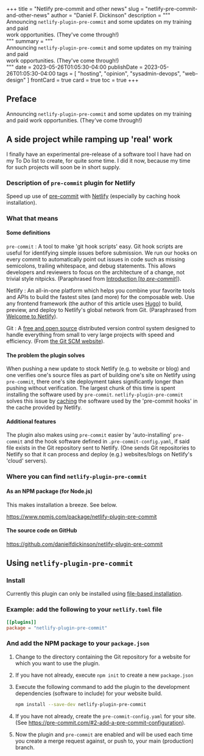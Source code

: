 +++
title = "Netlify pre-commit and other news"
slug = "netlify-pre-commit-and-other-news"
author = "Daniel F. Dickinson"
description = """\
Announcing `netlify-plugin-pre-commit` and some updates on my training and paid \
work opportunities. (They've come through!)\
"""
summary = """\
Announcing `netlify-plugin-pre-commit` and some updates on my training and paid \
work opportunities. (They've come through!)\
"""
date = 2023-05-26T01:05:30-04:00
publishDate = 2023-05-26T01:05:30-04:00
tags = [
	"hosting",
	"opinion",
	"sysadmin-devops",
	"web-design"
]
frontCard = true
card = true
toc = true
+++

## Preface

Announcing `netlify-plugin-pre-commit` and some updates on my training and paid
work opportunities. (They've come through!)

## A side project while ramping up 'real' work

I finally have an experimental pre-release of a software tool I have had on
my To Do list to create, for quite some time. I did it now, because
my time for such projects will soon be in short supply.

### Description of `pre-commit` plugin for Netlify

Speed up use of [pre-commit](https://www.pre-commit.com) with
[Netlify](https://www.netlify.com) (especially by caching hook installation).

### What that means

#### Some definitions

`pre-commit`
: A tool to make 'git hook scripts' easy. Git hook scripts are useful for
  identifying simple issues before submission. We run our hooks on every
  commit to automatically point out issues in code such as missing semicolons,
  trailing whitespace, and debug statements. This allows developers and
  reviewers to focus on the architecture of a change, not trivial style
  nitpicks. (Paraphrased from [Introduction \[_to
  pre-commit_\]](https://pre-commit.com/#introduction)).

Netlify
: An all-in-one platform which helps you combine your favorite tools
  and APIs to build the fastest sites (and more) for the composable
  web. Use any frontend framework (the author of this article uses
  [Hugo](https://gohugo.io)) to build, preview, and deploy to Netlify's
  global network from Git. (Paraphrased from [Welcome to
  Netlify](https://docs.netlify.com/)).

Git
: A [free and open
  source](https://git-scm.com/about/free-and-open-source) distributed
  version control system designed to handle everything from small to
  very large projects with speed and efficiency. (From [the Git SCM
  website](https://git-scm.com)).

#### The problem the plugin solves

When pushing a new update to stock Netlify (e.g. to website or blog)
and one verifies one's source files as part of building one's site on
Netlify using `pre-commit`, there one's site deployment takes significantly
longer than pushing without verification. The largest chunk of this time
is spent installing the software used by `pre-commit`.
`netlify-plugin-pre-commit` solves this issue by
[caching](https://en.wikipedia.org/wiki/Cache_(computing)) the software
used by the 'pre-commit hooks' in the cache provided by Netlify.

#### Additional features

The plugin also makes using `pre-commit` easier by 'auto-installing'
`pre-commit` and the hook software defined in `.pre-commit-config.yaml`, if
said file exists in the Git repository sent to Netlify. (One sends Git
repositories to Netlify so that it can process and deploy (e.g.)
websites/blogs on Netlify's 'cloud' servers).

### Where you can find `netlify-plugin-pre-commit`

#### As an NPM package (for Node.js)

This makes installation a breeze. See below.

<https://www.npmjs.com/package/netlify-plugin-pre-commit>

#### The source code on GitHub

<https://github.com/danielfdickinson/netlify-plugin-pre-commit>

## Using `netlify-plugin-pre-commit`

### Install

Currently this plugin can only be installed using [file-based
installation](https://docs.netlify.com/integrations/build-plugins/#file-based-installation).

### Example: add the following to your `netlify.toml` file

```toml
[[plugins]]
package = "netlify-plugin-pre-commit"
```

### And add the NPM package to your `package.json`

1. Change to the directory containing the Git repository for a website for
which you want to use the plugin.

2. If you have not already, execute `npm init` to create a new `package.json`

3. Execute the following command to add the plugin to the development
dependencies (software to include) for your website build.

   ```bash
   npm install --save-dev netlify-plugin-pre-commit
   ```

4. If you have not already, create the `pre-commit-config.yaml` for your
site. (See <https://pre-commit.com/#2-add-a-pre-commit-configuration>).

5. Now the plugin and `pre-commit` are enabled and will be used each time
you create a merge request against, or push to, your main (production)
branch.

